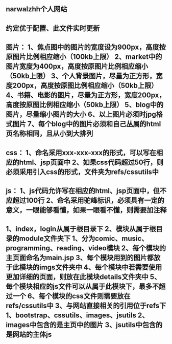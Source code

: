 narwalzhh个人网站
--------------------------------------------------------------------------------------
约定优于配置、此文件实时更新
--------------------------------------------------------------------------------------
图片：
	1、焦点图中的图片的宽度设为900px，高度按原图片比例相应缩小（100kb上限）
	2、market中的图片宽度为400px，高度按原图片比例相应缩小（50kb上限）
	3、个人背景图片，尽量为正方形，宽度200px，高度按原图比例相应缩小（50kb上限）
	4、书籍、电影的图片，尽量为正方形，宽度200px，高度按原图比例相应缩小（50kb上限）
	5、blog中的图片，尽量缩小图片的大小
	6、以上图片必须时jpg格式图片
	7、每个blog中的图片必须和自己丛属的html页名称相同，且从小到大排列
--------------------------------------------------------------------------------------
css：
	1、命名采用xxx-xxx-xxx的形式，可以写在相应的html、jsp页面中
	2、如果css代码超过50行，则必须采用引入css的形式，文件夹为refs/cssutils中
--------------------------------------------------------------------------------------
js：
	1、js代码允许写在相应的html、jsp页面中，但不应超过100行
	2、命名采用驼峰标识，必须具有一定的意义，一眼能够看懂，如果一眼看不懂，则需要加注释
--------------------------------------------------------------------------------------
1、index，login从属于根目录下
2、模块从属于根目录的module文件夹下
	1、分为comic、music、programming、reading、video模块
	2、每个模块的主页面命名为main.jsp
	3、每个模块用到的图片都放于此模块的imgs文件夹中
	4、每个模块中若需要使用更加详细的页面，则放在此模块details文件夹中
	5、每个模块相应的js文件可以从属于此模块下，最多不超过一个
	6、每个模块的css文件则需要放在refs/cssutils中
3、与网站直接相关的引用位于refs下
	1、bootstrap、cssutils、images、jsutils
	2、images中包含的是主页中的图片
	3、jsutils中包含的是网站的主体js
--------------------------------------------------------------------------------------
